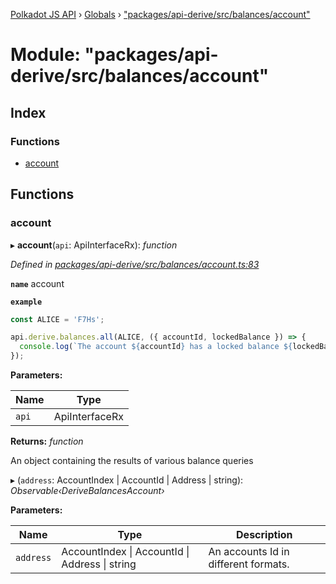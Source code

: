 [Polkadot JS API](../README.md) › [Globals](../globals.md) › ["packages/api-derive/src/balances/account"](_packages_api_derive_src_balances_account_.md)

# Module: "packages/api-derive/src/balances/account"

## Index

### Functions

* [account](_packages_api_derive_src_balances_account_.md#account)

## Functions

###  account

▸ **account**(`api`: ApiInterfaceRx): *function*

*Defined in [packages/api-derive/src/balances/account.ts:83](https://github.com/polkadot-js/api/blob/6df466d9e/packages/api-derive/src/balances/account.ts#L83)*

**`name`** account

**`example`** 
<BR>

```javascript
const ALICE = 'F7Hs';

api.derive.balances.all(ALICE, ({ accountId, lockedBalance }) => {
  console.log(`The account ${accountId} has a locked balance ${lockedBalance} units.`);
});
```

**Parameters:**

Name | Type |
------ | ------ |
`api` | ApiInterfaceRx |

**Returns:** *function*

An object containing the results of various balance queries

▸ (`address`: AccountIndex | AccountId | Address | string): *Observable‹DeriveBalancesAccount›*

**Parameters:**

Name | Type | Description |
------ | ------ | ------ |
`address` | AccountIndex &#124; AccountId &#124; Address &#124; string | An accounts Id in different formats. |
